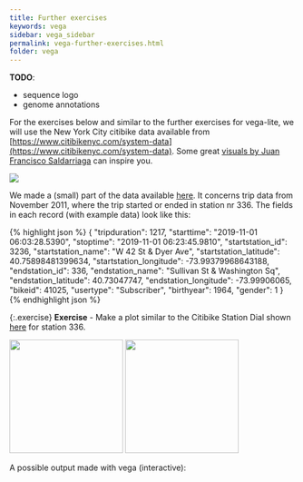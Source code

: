 ```yaml
---
title: Further exercises
keywords: vega
sidebar: vega_sidebar
permalink: vega-further-exercises.html
folder: vega
---
```


**TODO**:

* sequence logo
* genome annotations

For the exercises below and similar to the further exercises for vega-lite, we will use the New York City citibike data available from [https://www.citibikenyc.com/system-data](https://www.citibikenyc.com/system-data). Some great [visuals by Juan Francisco Saldarriaga](https://juanfrans.com/projects/citibikeRebalancing.html) can inspire you.

<img src="{{ site.baseurl }}/assets/citibike_linegraph.png" />

We made a (small) part of the data available [here](https://raw.githubusercontent.com/vda-lab/vda-lab.github.io/master/assets/station_366.json). It concerns trip data from November 2011, where the trip started or ended in station nr 336. The fields in each record (with example data) look like this:

{% highlight json %}
{
  "tripduration": 1217,
  "starttime": "2019-11-01 06:03:28.5390",
  "stoptime": "2019-11-01 06:23:45.9810",
  "startstation_id": 3236,
  "startstation_name": "W 42 St & Dyer Ave",
  "startstation_latitude": 40.75898481399634,
  "startstation_longitude": -73.99379968643188,
  "endstation_id": 336,
  "endstation_name": "Sullivan St & Washington Sq",
  "endstation_latitude": 40.73047747,
  "endstation_longitude": -73.99906065,
  "bikeid": 41025,
  "usertype": "Subscriber",
  "birthyear": 1964,
  "gender": 1
}
{% endhighlight json %}

{:.exercise}
**Exercise** - Make a plot similar to the Citibike Station Dial shown [here](https://juanfrans.com/projects/citibikeRebalancing.html) for station 336.

<img src="{{ site.baseurl }}/assets/vega-citibike-dial.png" width="200px" />
<img src="{{ site.baseurl }}/assets/vega-citibike-destinations-origins.png" width="200px" />

A possible output made with vega (interactive):

<div id="vis7"></div>
<script type="text/javascript">
  var yourVlSpec = {
    "$schema": "https://vega.github.io/schema/vega/v5.json",
    "width": 400,
    "height": 400,
    "data": [
      {
        "name": "table",
        "url": "https://raw.githubusercontent.com/vda-lab/vda-lab.github.io/master/assets/station_366.json",
        "transform": [
          {
            "type": "formula",
            "as": "hour",
            "expr": "hours(datum.starttime)"
          },
          {
            "type": "formula",
            "as": "from-or-to",
            "expr": "datum.endstation_id == 336 ? 1 : -1"
          },
          {
            "type": "aggregate",
            "fields": ["from-or-to"],
            "ops": ["sum"],
            "groupby": ["hour"],
            "as": ["balance"]
          },
          {
            "type": "formula",
            "as": "abs_balance",
            "expr": "abs(datum.balance)"
          },
          {
            "type": "formula",
            "as": "hour_plus1",
            "expr": "datum.hour + 1"
          },
          {
            "type": "formula",
            "as": "half_width",
            "expr": "width/2"
          },
          {
            "type": "formula",
            "as": "half_height",
            "expr": "height/2"
          },
          {
            "type": "formula",
            "as": "hour_plus1",
            "expr": "datum.hour + 1"
          },
          {
            "type": "formula",
            "as": "tooltip_text",
            "expr": "'Hour: ' + toString(datum.hour) + ' ; Balance: ' + toString(datum.balance)"
          },
          {
            "type": "formula",
            "as": "slice_angle",
            "expr": "(2*PI)/24"
          },
          {
            "type": "formula",
            "as": "text_x",
            "expr": "200+100*cos(datum.slice_angle*datum.hour_plus1 - PI/2 - (datum.slice_angle/2))"
          },
          {
            "type": "formula",
            "as": "text_y",
            "expr": "200+100*sin(datum.slice_angle*datum.hour_plus1 - PI/2 - (datum.slice_angle/2))"
          }
        ]
      }
    ],
    "scales": [
      {
        "name": "rScale",
        "type": "linear",
        "domain": {"data": "table", "field": "abs_balance"},
        "range": [20,180]
      },
      {
        "name": "thetaScale",
        "type": "linear",
        "domain": {"data": "table", "field": "hour"},
        "range": [0, 6]
      },
      {
        "name": "opacityScale",
        "type": "linear",
        "domain": {"data": "table", "field": "abs_balance"},
        "range": [0.8, 0.8]
      },
      {
        "name": "colourScale",
        "type": "linear",
        "domain": {"data": "table", "field": "balance"},
        "range": {"scheme": "redyellowgreen"}
      }
    ],
    "marks": [
      {
        "type": "arc",
        "from": {"data":"table"},
        "encode": {
          "enter": {
            "startAngle": {"field": "hour", "scale": "thetaScale"},
            "endAngle": {"field": "hour_plus1", "scale": "thetaScale"},
            "innerRadius": {"value": 20},
            "outerRadius": {"field": "abs_balance", "scale": "rScale"},
            "x": {"field": "half_width"},
            "y": {"field": "half_height"},
            "tooltip": {"field": "tooltip_text"}
          },
          "update": {
            "fill": {"field": "balance", "scale": "colourScale"},
            "fillOpacity": {"field": "abs_balance", "scale": "opacityScale"}
          },
          "hover": {
            "fill": {"value": "blue"},
            "fillOpacity": {"value": 1}
          }
        }
      },
      {
        "type": "text",
        "from": {"data": "table"},
        "encode": {
          "enter": {
            "text": {"field": "hour_plus1"},
            "x": {"field": "text_x"},
            "y": {"field": "text_y"},
            "align": {"value":"center"},
            "baseline": {"value": "middle"},
            "fontSize": {"value": 10},
            "fill": {"value": "black"}
          }
        }
      },
      {
        "type": "rule",
        "encode": {
          "enter": {
            "x": {"value": 200},
            "y": {"value": 20},
            "x2": {"value": 200},
            "y2": {"value": 380},
            "stroke": {"value": "lightgrey"}
          }
        }
      },
      {
        "type": "rule",
        "encode": {
          "enter": {
            "x": {"value": 20},
            "y": {"value": 200},
            "x2": {"value": 380},
            "y2": {"value": 200},
            "stroke": {"value": "lightgrey"}
          }
        }
      },
      {
        "type": "text",
        "encode": {
          "enter": {
            "text": {"value": ["Balance in bike","pickup/dropoff","for station 336"]},
            "x": {"value": 20},
            "y": {"value": 20},
            "align": {"value":"left"},
            "baseline": {"value": "middle"},
            "fontSize": {"value": 20}
          }
        }
      },
      {
        "type": "text",
        "encode": {
          "enter": {
            "text": {"value": ["green = more pickups than dropoffs","red = more dropoffs than pickups"]},
            "x": {"value": 220},
            "y": {"value": 380},
            "align": {"value":"left"},
            "baseline": {"value": "middle"},
            "fontSize": {"value": 10}
          }
        }
      }
    ]
  };
  vegaEmbed('#vis7', yourVlSpec);
</script>

<!--
<img src="{{ site.baseurl }}/assets/vega-citibike-dial-custom.png" width="300px" />
-->
